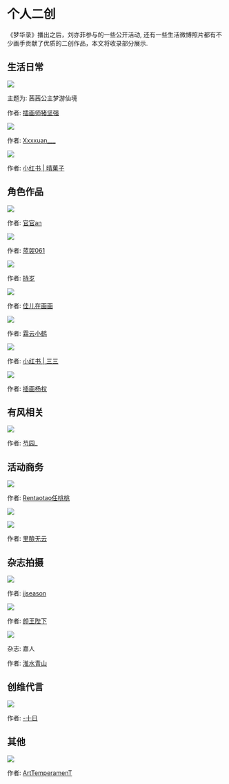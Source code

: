 # 个人二创

《梦华录》播出之后，刘亦菲参与的一些公开活动, 还有一些生活微博照片都有不少画手贡献了优质的二创作品，本文将收录部分展示.



## 生活日常

![](/image/cc/piant/life.jpg)

主题为: 茜茜公主梦游仙境

作者: [插画师猪坚强](https://weibo.com/n/%E6%8F%92%E7%94%BB%E5%B8%88%E7%8C%AA%E5%9D%9A%E5%BC%BA)


![](/image/cc/piant/home.jpg)

作者: [Xxxxuan___](https://weibo.com/6216102336?refer_flag=1001030103_)

![](/image/cc/piant/selfile.jpg)

作者: [小红书 | 晴菓子](https://www.xiaohongshu.com/user/profile/601cba840000000001000b61)


## 角色作品

![](/image/cc/piant/pan.jpg)

作者: [官官an](https://weibo.com/u/3884587949?tabtype=home)


![](/image/cc/piant/pan-2.jpg)

作者: [蓝袈061](https://weibo.com/u/1905039872)


![](/image/cc/piant/pan-3.jpg)

作者: [持岁](https://weibo.com/u/6037181039)

![](/image/cc/piant/longer.jpg)

作者: [佳儿在画画](https://weibo.com/n/%E4%BD%B3%E5%84%BF%E5%9C%A8%E7%94%BB%E7%94%BB?tabtype=home)


![](/image/cc/piant/longling.jpg)

作者: [霜云小鹤](https://weibo.com/u/6506350785)


![](/image/cc/piant/mulan.jpg)

作者: [小红书 | 三三](https://www.xiaohongshu.com/user/profile/598a94fe50c4b4652f44c376?xhsshare=CopyLink&appuid=5f789284000000000101cb18&apptime=1666782928)


![](/image/cc/piant/mulan-2.jpg)

作者: [插画杨权](https://weibo.com/u/2406295573)



## 有风相关

![](/image/cc/piant/yf.jpg)

作者: [芍园_](https://weibo.com/u/1905246341)


## 活动商务

![](/image/cc/piant/wb.jpg)

作者: [Rentaotao任桃桃](https://weibo.com/u/5207524326)


![](/image/cc/piant/queen.jpg)


![](/image/cc/piant/bus-1.jpg)

作者: [里酿无云](https://weibo.com/u/5524092797)


## 杂志拍摄

![](/image/cc/piant/mag.jpg)

作者: [jjseason](https://weibo.com/1871956515?refer_flag=1001030103_)


![](/image/cc/piant/mag-2.jpg)

作者: [颜王陛下](https://weibo.com/duanxiacryice?tabtype=feed)


![](/image/cc/piant/jiaren.jpg)

杂志: 嘉人

作者: [淮水青山](https://weibo.com/u/6632172232)

## 创维代言

![](/image/cc/piant/cw.jpg)

作者: [-十日](https://weibo.com/u/3247774542)


## 其他

![](/image/cc/piant/other-1.jpg)

作者: [ArtTemperamenT](https://weibo.com/u/5602942767)
